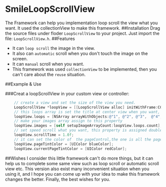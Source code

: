 # SmileLoopScrollView
The Framework can help you implementation loop scroll the view what you want. It used the collectionView to make this framework.
##Installation
Drag the source files under floder `LoopScrollView` to your project. Just import the file: `LoopScrollView.h`.
##Features
* It can `loop scroll` the image in the view.
* It also can `automatic` scroll when you don't touch the image on the screen.
* It can `manual` scroll when you want.
* This framework was used `collectionView` to be implemented, then you can't care about the `reuse` situation.

##Example & Use

###Creat a loopScrollView in your custom view or controller:


```objective-c
    // create a view and set the size of the view you need.
    LoopScrollView *loopView = [[LoopScrollView alloc] initWithFrame:CGRectMake(0, 200, self.view.bounds.size.width, 200)];
    // this loops array is set the title at center view when you want, you can ignore this array and set nil if you don't want it 
    loopView.loops = [NSArray arrayWithObjects:@"1", @"2", @"3",  @"4", @"5", @"6", @"7", @"8", @"^.^", nil];
    // make your images array assign to this property
    loopView.images = [self setupImageArrayCount:loopView.loops.count];
    // set speed scroll what you want, this property is assigned double type
    loopView.scrollTime = 1.0f;
    // it can set the color of  the pageControl,the one is all the pages color,the other one is currentPage color
    loopView.pageTintColor = [UIColor blueColor];
    loopView.currentPageTintColor = [UIColor redColor];
```
##Wishes
I consider this little framework can't do more things, but it can help us to complete some same view such as loop scroll  or automatic scroll view etc. This version also exist many inconvenient situation when you using it, and I hope you can come up with your idea to make this framework changes the better. Finally, the best wishes for you.

